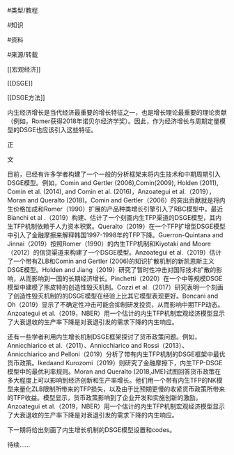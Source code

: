 #类型/教程

#知识 

#资料 

#来源/转载



[[宏观经济]]

[[DSGE]]

[[DSGE方法]]





内生经济增长是当代经济最重要的增长特征之一，也是增长理论最重要的理论贡献（例如，Romer获得2018年诺贝尔经济学奖）。因此，作为经济增长与周期定量模型的DSGE也应该引入这些特征。





正

文

目前，已经有许多学者构建了一个一般的分析框架来将内生技术和中期周期引入DSGE模型。例如，Comin and Gertler (2006),Comin(2009), Holden (2011), Comin et al. (2014), and Comin et al. (2016)，Anzoategui et al.（2019），Moran and Queralto (2018)。Comin and Gertler（2006）的突出贡献就是将内生价格加成和Romer（1990）扩展的产品种类增长引擎引入了RBC模型中。最近Bianchi et al .（2019）构建、估计了一个刻画内生TFP渠道的DSGE模型，其内生TFP机制依赖于人力资本积累。Queralto（2019）在一个TFP扩增型DSGE模型中引入了金融摩擦来解释韩国1997-1998年的TFP下降。Guerron-Quintana and Jinnai（2019）按照Romer（1990）的内生TFP机制和Kiyotaki and Moore（2012）的信贷渠道来构建了一个DSGE模型。Anzoategui et al.（2019）估计了一个带有ZLB和Comin and Gertler (2006)的知识扩散机制的新凯恩斯主义DSGE模型。Holden and Jiang（2019）研究了暂时性冲击对国际技术扩散的影响，从而影响到一国的长期经济增长。Pinchetti（2020）在一个中等规模DSGE模型中建模了熊皮特的创造性毁灭机制。Cozzi et al.（2017）研究表明一个刻画了创造性毁灭机制的的DSGE模型在经验上比其它模型表现更好。Boncani and Oh（2019）显示了不确定性冲击可能会抑制研发投资，从而影响中期TFP动态。Anzoategui et al.（2019，NBER）用一个估计的内生TFP机制宏观经济模型显示了大衰退收的生产率下降是对衰退引发的需求下降的内生响应。



还有一些学者利用内生增长机制DSGE框架探讨了货币政策问题。例如，Annicchiarico et al.（2011）、Annicchiarico and Rossi（2013）、Annicchiarico and Pelloni（2019）分析了带有内生TFP机制的DSGE框架中最优货币政策。Ikedaand Kurozomi（2019）则研究了金融摩擦下，内生TFP-DSGE模型中的最优利率规则。Moran and Queralto (2018,JME)试图回答货币政策在多大程度上可以影响到经济创新和生产率增长。他们用一个带有内生TFP的NK模型来量化ZLB限制所带来的TFP损失，以及由于比预期更慢的收紧货币政策所带来的TFP收益。模型显示，货币政策影响到了企业开发和实施创新的激励。Anzoategui et al.（2019，NBER）用一个估计的内生TFP机制宏观经济模型显示了大衰退收的生产率下降是对衰退引发的需求下降的内生响应。



下一期将给出刻画了内生增长机制的DSGE模型设置和codes。

待续……